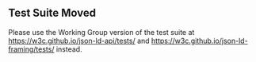 Test Suite Moved
----------------
Please use the Working Group version of the test suite at https://w3c.github.io/json-ld-api/tests/ and https://w3c.github.io/json-ld-framing/tests/ instead.

<!--
Introduction
------------

The JSON-LD Test Suite is a set of tests that can
be used to verify JSON-LD Processor conformance to the set of specifications
that constitute JSON-LD. The goal of the suite is to provide an easy and
comprehensive JSON-LD testing solution for developers creating JSON-LD Processors.

Design
------

Tests are defined into _compact_, _expand_, _flatten_, _frame_, _normalize_, and _rdf_ sections:
* _compact_ tests have _input_, _expected_ and _context_ documents. The _expected_ results
  can be compared using JSON object comparison with the processor output.
* _expand_ tests have _input_ and _expected_ documents. The _expected_ results
  can be compared using JSON object comparison with the processor output.
* _frame_ tests have _input_, _frame_ and _expected_ documents. The _expected_ results
  can be compared using JSON object comparison with the processor output.
* _normalize_ tests have _input_ and _expected_ documents. The _expected_ results
  can be compared using string comparison with the processor output.
* _rdf_ tests have _input_ and _sparql_ documents. The results are tested
  by performing the RDF conversion and using this as the default document for an `ASK` query
  contained within the _sparql_ document using a SPARQL endpoint. The end result is a
  yes/no on whether the expected triples were extracted by the JSON-LD processor.

Unless `processingMode` is set explicitly in a test entry, `processingMode` is compatible with both `json-ld-1.0` and `json-ld-1.1`. Otherwise, a JSON-LD 1.0 processor should not run tests marked `json-ld-1.1` and a JSON-LD 1.1 processor should not run tests marked `json-ld-1.0`.

Contributing
------------

If you would like to contribute a new test or a fix to an existing test,
please follow these steps:

1. Notify the JSON-LD mailing list, public-linked-json@w3.org,
   that you will be creating a new test or fix and the purpose of the
   change.
2. Clone the git repository: git://github.com/json-ld/json-ld.org.git
3. Make your changes and submit them via github, or via a 'git format-patch'
   to the [JSON-LD mailing list](mailto:public-linked-json@w3.org).

Optionally, you can ask for direct access to the repository and may make
changes directly to the JSON-LD Test Suite source code. All updates to the test
suite go live on Digital Bazaar's JSON-LD Test Suite site within seconds of
committing changes to github via a WebHook call.

How to Add a Unit Test
----------------------

In order to add a unit test, you must follow these steps:

1. Pick a new unit test number. For example - 250. To be consistent, please use
   the next available unit test number.
2. Create a markup file in the tests/ directory with a .jsonld extension.
   For example: tests/rdf-250.jsonld
3. Create a SPARQL query file in the tests/ directory with a .jsonld or .sparql extension.
   For example: tests/rdf-250.sparql
4. Add your test to manifest.jsonld.

The test suite is designed to empower JSON-LD processor maintainers to create
and add tests as they see fit. This may mean that the test suite may become
unstable from time to time, but this approach has been taken so that the
long-term goal of having a comprehensive test suite for JSON-LD can be achieved
by the JSON-LD community.

Building Files
==============
The vocab.html and vocab.jsonld files are created from vocab.ttl using with `vocab_gen.rb`.
-->